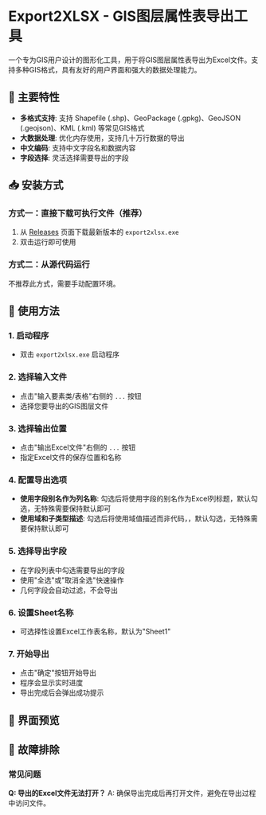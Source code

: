 # Export2XLSX - GIS图层属性表导出工具

一个专为GIS用户设计的图形化工具，用于将GIS图层属性表导出为Excel文件。支持多种GIS格式，具有友好的用户界面和强大的数据处理能力。

## 🌟 主要特性

- **多格式支持**: 支持 Shapefile (.shp)、GeoPackage (.gpkg)、GeoJSON (.geojson)、KML (.kml) 等常见GIS格式
- **大数据处理**: 优化内存使用，支持几十万行数据的导出
- **中文编码**: 支持中文字段名和数据内容
- **字段选择**: 灵活选择需要导出的字段

## 📥 安装方式

### 方式一：直接下载可执行文件（推荐）

1. 从 [Releases](https://github.com/y600o/Export2XLSX-for-win/releases) 页面下载最新版本的 `export2xlsx.exe`
2. 双击运行即可使用

### 方式二：从源代码运行

不推荐此方式，需要手动配置环境。

## 🚀 使用方法

### 1. 启动程序
- 双击 `export2xlsx.exe` 启动程序

### 2. 选择输入文件
- 点击"输入要素类/表格"右侧的 `...` 按钮
- 选择您要导出的GIS图层文件

### 3. 选择输出位置
- 点击"输出Excel文件"右侧的 `...` 按钮
- 指定Excel文件的保存位置和名称

### 4. 配置导出选项
- **使用字段别名作为列名称**: 勾选后将使用字段的别名作为Excel列标题，默认勾选，无特殊需要保持默认即可
- **使用域和子类型描述**: 勾选后将使用域值描述而非代码，，默认勾选，无特殊需要保持默认即可

### 5. 选择导出字段
- 在字段列表中勾选需要导出的字段
- 使用"全选"或"取消全选"快速操作
- 几何字段会自动过滤，不会导出

### 6. 设置Sheet名称
- 可选择性设置Excel工作表名称，默认为"Sheet1"

### 7. 开始导出
- 点击"确定"按钮开始导出
- 程序会显示实时进度
- 导出完成后会弹出成功提示

## 📸 界面预览



## 🐛 故障排除

### 常见问题
**Q: 导出的Excel文件无法打开？**
A: 确保导出完成后再打开文件，避免在导出过程中访问文件。